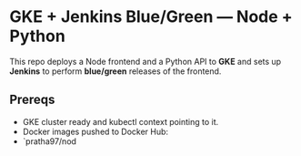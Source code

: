 # GKE + Jenkins Blue/Green — Node + Python


This repo deploys a Node frontend and a Python API to **GKE** and sets up **Jenkins** to perform **blue/green** releases of the frontend.


## Prereqs
- GKE cluster ready and kubectl context pointing to it.
- Docker images pushed to Docker Hub:
- `pratha97/nod